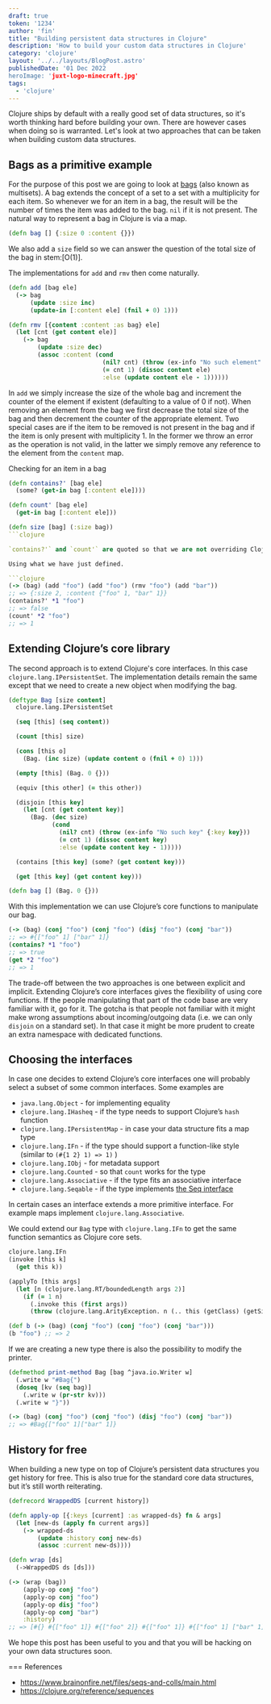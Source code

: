 ```yaml
---
draft: true
token: '1234'
author: 'fin'
title: "Building persistent data structures in Clojure"
description: 'How to build your custom data structures in Clojure'
category: 'clojure'
layout: '../../layouts/BlogPost.astro'
publishedDate: '01 Dec 2022
heroImage: 'juxt-logo-minecraft.jpg'
tags:
  - 'clojure'
---
```


Clojure ships by default with a really good set of data structures,
so it's worth thinking hard before building your own. There are however cases when
doing so is warranted. Let's look at two approaches that can be taken when
building custom data structures.

## Bags as a primitive example

For the purpose of this post we are going to look at [bags](https://en.wikipedia.org/wiki/Multiset)
(also known as multisets). A bag extends the concept of a set to a set with a multiplicity
for each item. So whenever we for an item in a bag, the result will be the number of times
the item was added to the bag. `nil` if it is not present. The natural way to
represent a bag in Clojure is via a map.

```clojure
(defn bag [] {:size 0 :content {}})
```

We also add a `size` field so we can answer the question of the total size of the bag in stem:[O(1)].

The implementations for `add` and `rmv` then come naturally.

```clojure
(defn add [bag ele]
  (-> bag
      (update :size inc)
      (update-in [:content ele] (fnil + 0) 1)))

(defn rmv [{content :content :as bag} ele]
  (let [cnt (get content ele)]
    (-> bag
        (update :size dec)
        (assoc :content (cond
                          (nil? cnt) (throw (ex-info "No such element" {:ele ele}))
                          (= cnt 1) (dissoc content ele)
                          :else (update content ele - 1))))))
```

In `add` we simply increase the size of the whole bag and increment the
counter of the element if existent (defaulting to a value of 0 if not).
When removing an element from the bag we first decrease the total size of
the bag and then decrement the counter of the appropriate element. Two
special cases are if the item to be removed is not present in the bag
and if the item is only present with multiplicity 1. In the former we
throw an error as the operation is not valid, in the latter we simply
remove any reference to the element from the `content` map.

Checking for an item in a bag

```clojure
(defn contains?' [bag ele]
  (some? (get-in bag [:content ele])))

(defn count' [bag ele]
  (get-in bag [:content ele]))

(defn size [bag] (:size bag))
```clojure

`contains?'` and `count'` are quoted so that we are not overriding Clojure's core functions.

Using what we have just defined.

```clojure
(-> (bag) (add "foo") (add "foo") (rmv "foo") (add "bar"))
;; => {:size 2, :content {"foo" 1, "bar" 1}}
(contains?' *1 "foo")
;; => false
(count' *2 "foo")
;; => 1
```

## Extending Clojure’s core library

The second approach is to extend Clojure's core interfaces.
In this case `clojure.lang.IPersistentSet`. The implementation details remain
the same except that we need to create a new object when modifying the bag.

```clojure
(deftype Bag [size content]
  clojure.lang.IPersistentSet

  (seq [this] (seq content))

  (count [this] size)

  (cons [this o]
    (Bag. (inc size) (update content o (fnil + 0) 1)))

  (empty [this] (Bag. 0 {}))

  (equiv [this other] (= this other))

  (disjoin [this key]
    (let [cnt (get content key)]
      (Bag. (dec size)
            (cond
              (nil? cnt) (throw (ex-info "No such key" {:key key}))
              (= cnt 1) (dissoc content key)
              :else (update content key - 1)))))

  (contains [this key] (some? (get content key)))

  (get [this key] (get content key)))

(defn bag [] (Bag. 0 {}))
```

With this implementation we can use Clojure’s core functions to manipulate our bag.

```clojure
(-> (bag) (conj "foo") (conj "foo") (disj "foo") (conj "bar"))
;; => #{["foo" 1] ["bar" 1]}
(contains? *1 "foo")
;; => true
(get *2 "foo")
;; => 1
```

The trade-off between the two approaches is one between explicit and implicit.
Extending Clojure’s core interfaces gives the flexibility of using core
functions. If the people manipulating that part of the code base are very familiar
with it, go for it. The gotcha is that people not familiar with it might make wrong
assumptions about incoming/outgoing data (i.e. we can only `disjoin` on a standard set).
In that case it might be more prudent to create an extra namespace with dedicated functions.

## Choosing the interfaces

In case one decides to extend Clojure’s core interfaces one will probably
select a subset of some common interfaces. Some examples are

- `java.lang.Object` - for implementing equality
- `clojure.lang.IHasheq` - if the type needs to support Clojure’s `hash` function
- `clojure.lang.IPersistentMap` - in case your data structure fits a map type
- `clojure.lang.IFn` - if the type should support a function-like style (similar to `(#{1 2} 1) => 1)` )
- `clojure.lang.IObj` - for metadata support
- `clojure.lang.Counted` - so that `count` works for the type
- `clojure.lang.Associative` - if the type fits an associative interface
- `clojure.lang.Seqable` - if the type implements [the Seq interface](https://clojure.org/reference/sequences)

In certain cases an interface extends a more primitive interface. For example maps implement `clojure.lang.Associative`.

We could extend our  `Bag` type with `clojure.lang.IFn` to get the same function semantics as Clojure core sets.

```clojure
clojure.lang.IFn
(invoke [this k]
  (get this k))

(applyTo [this args]
  (let [n (clojure.lang.RT/boundedLength args 2)]
    (if (= 1 n)
      (.invoke this (first args))
      (throw (clojure.lang.ArityException. n (.. this (getClass) (getSimpleName)))))))
```

```clojure
(def b (-> (bag) (conj "foo") (conj "foo") (conj "bar")))
(b "foo") ;; => 2
```

If we are creating a new type there is also the possibility to modify the printer.

```clojure
(defmethod print-method Bag [bag ^java.io.Writer w]
  (.write w "#Bag{")
  (doseq [kv (seq bag)]
    (.write w (pr-str kv)))
  (.write w "}"))
```

```clojure
(-> (bag) (conj "foo") (conj "foo") (disj "foo") (conj "bar"))
;; => #Bag{["foo" 1]["bar" 1]}
```

## History for free

When building a new type on top of Clojure’s persistent data structures
you get history for free. This is also true for
the standard core data structures, but it’s still worth reiterating.

```clojure
(defrecord WrappedDS [current history])

(defn apply-op [{:keys [current] :as wrapped-ds} fn & args]
  (let [new-ds (apply fn current args)]
    (-> wrapped-ds
        (update :history conj new-ds)
        (assoc :current new-ds))))

(defn wrap [ds]
  (->WrappedDS ds [ds]))

(-> (wrap (bag))
    (apply-op conj "foo")
    (apply-op conj "foo")
    (apply-op disj "foo")
    (apply-op conj "bar")
    :history)
;; => [#{} #{["foo" 1]} #{["foo" 2]} #{["foo" 1]} #{["foo" 1] ["bar" 1]}]
```

We hope this post has been useful to you and that you will be hacking on your own data structures soon.

=== References

* https://www.brainonfire.net/files/seqs-and-colls/main.html
* https://clojure.org/reference/sequences
